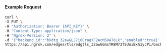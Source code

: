 <!-- Code generated for API Clients. DO NOT EDIT. -->

#### Example Request

```bash
curl \
-X PUT \
-H "Authorization: Bearer {API_KEY}" \
-H "Content-Type: application/json" \
-H "Ngrok-Version: 2" \
-d '{"backend_id":"bkdtg_32awGLJ7i6CragYF2AcM58A78Lk","enabled":true}' \
https://api.ngrok.com/edges/tls/edgtls_32awGGmsTR8M73TSUoiBxh1ycPi/backend
```
